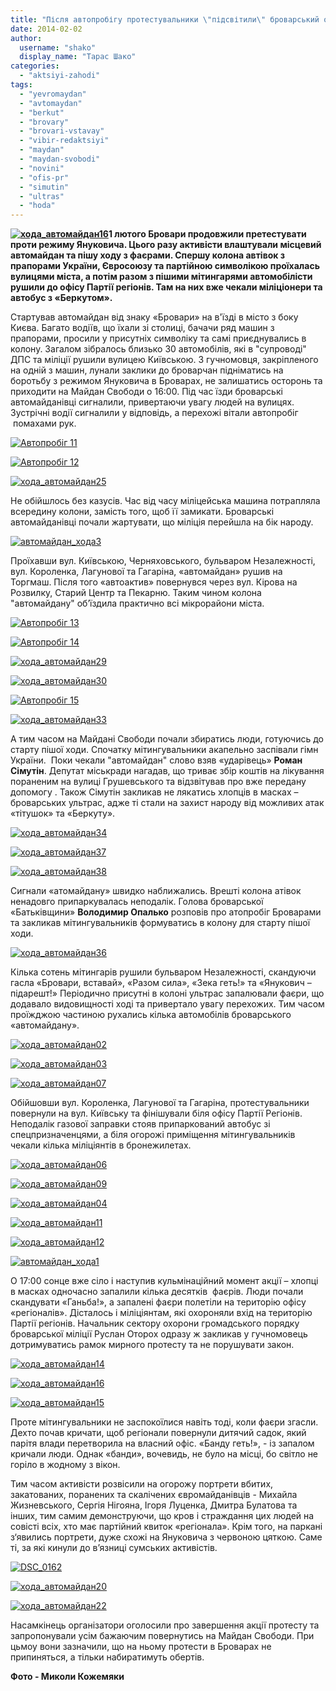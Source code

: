 ```yaml
---
title: "Після автопробігу протестувальники \"підсвітили\" броварський офіс Партії регіонів фаєрами"
date: 2014-02-02
author: 
  username: "shako"
  display_name: "Тарас Шако"
categories: 
  - "aktsiyi-zahodi"
tags: 
  - "yevromaydan"
  - "avtomaydan"
  - "berkut"
  - "brovary"
  - "brovari-vstavay"
  - "vibir-redaktsiyi"
  - "maydan"
  - "maydan-svobodi"
  - "novini"
  - "ofis-pr"
  - "simutin"
  - "ultras"
  - "hoda"
---
```


**[![хода_автомайдан16](https://mpz.brovary.org/wp-content/uploads/2014/02/hoda_avtomaydan16.jpg)](https://mpz.brovary.org/wp-content/uploads/2014/02/hoda_avtomaydan16.jpg)1 лютого Бровари продовжили претестувати проти режиму Януковича. Цього разу активісти влаштували місцевий автомайдан та пішу ходу з фаєрами. Спершу колона автівок з прапорами України, Євросоюзу та партійною символікою проїхалась вулицями міста, а потім разом з пішими мітингарями автомобілісти рушили до офісу Партії регіонів. Там на них вже чекали міліціонери та автобус з «Беркутом».**

Стартував автомайдан від знаку «Бровари» на в'їзді в місто з боку Києва. Багато водіїв, що їхали зі столиці, бачачи ряд машин з прапорами, просили у присутніх символіку та самі приєднувались в колону. Загалом зібралось близько 30 автомобілів, які в "супроводі" ДПС та міліції рушили вулицею Київською. З гучномовця, закріпленого на одній з машин, лунали заклики до броварчан підніматись на боротьбу з режимом Януковича в Броварах, не залишатись осторонь та приходити на Майдан Свободи о 16:00. Під час їзди броварські автомайданівці сигналили, привертаючи увагу людей на вулицях. Зустрічні водії сигналили у відповідь, а перехожі вітали автопробіг  помахами рук.

[![Автопробіг 11](https://mpz.brovary.org/wp-content/uploads/2014/02/Avtoprobig-11.jpg)](https://mpz.brovary.org/wp-content/uploads/2014/02/Avtoprobig-11.jpg)

[![Автопробіг 12](https://mpz.brovary.org/wp-content/uploads/2014/02/Avtoprobig-12.jpg)](https://mpz.brovary.org/wp-content/uploads/2014/02/Avtoprobig-12.jpg)

[![хода_автомайдан25](https://mpz.brovary.org/wp-content/uploads/2014/02/hoda_avtomaydan25.jpg)](https://mpz.brovary.org/wp-content/uploads/2014/02/hoda_avtomaydan25.jpg)

Не обійшлось без казусів. Час від часу міліцейська машина потрапляла всередину колони, замість того, щоб її замикати. Броварські автомайданівці почали жартувати, що міліція перейшла на бік народу.

[![автомайдан_хода3](https://mpz.brovary.org/wp-content/uploads/2014/02/avtomaydan_hoda3.jpg)](https://mpz.brovary.org/wp-content/uploads/2014/02/avtomaydan_hoda3.jpg)

Проїхавши вул. Київською, Черняховського, бульваром Незалежності, вул. Короленка, Лагунової та Гагаріна, «автомайдан» рушив на Торгмаш. Після того «автоактив» повернувся через вул. Кірова на Розвилку, Старий Центр та Пекарню. Таким чином колона "автомайдану" об’їздила практично всі мікрорайони міста.

[![Автопробіг 13](https://mpz.brovary.org/wp-content/uploads/2014/02/Avtoprobig-13.jpg)](https://mpz.brovary.org/wp-content/uploads/2014/02/Avtoprobig-13.jpg)

[![Автопробіг 14](https://mpz.brovary.org/wp-content/uploads/2014/02/Avtoprobig-14.jpg)](https://mpz.brovary.org/wp-content/uploads/2014/02/Avtoprobig-14.jpg)

[![хода_автомайдан29](https://mpz.brovary.org/wp-content/uploads/2014/02/hoda_avtomaydan29.jpg)](https://mpz.brovary.org/wp-content/uploads/2014/02/hoda_avtomaydan29.jpg)

[![хода_автомайдан30](https://mpz.brovary.org/wp-content/uploads/2014/02/hoda_avtomaydan30.jpg)](https://mpz.brovary.org/wp-content/uploads/2014/02/hoda_avtomaydan30.jpg)

[![Автопробіг 15](https://mpz.brovary.org/wp-content/uploads/2014/02/Avtoprobig-15.jpg)](https://mpz.brovary.org/wp-content/uploads/2014/02/Avtoprobig-15.jpg)

[![хода_автомайдан33](https://mpz.brovary.org/wp-content/uploads/2014/02/hoda_avtomaydan33.jpg)](https://mpz.brovary.org/wp-content/uploads/2014/02/hoda_avtomaydan33.jpg)

А тим часом на Майдані Свободи почали збиратись люди, готуючись до старту пішої ходи. Спочатку мітингувальники акапельно заспівали гімн України.  Поки чекали "автомайдан" слово взяв «ударівець» **Роман Сімутін**. Депутат міськради нагадав, що триває збір коштів на лікування пораненим на вулиці Грушевського та відзвітував про вже передану допомогу . Також Сімутін закликав не лякатись хлопців в масках – броварських ультрас, адже ті стали на захист народу від можливих атак «тітушок» та «Беркуту».

[![хода_автомайдан34](https://mpz.brovary.org/wp-content/uploads/2014/02/hoda_avtomaydan34.jpg)](https://mpz.brovary.org/wp-content/uploads/2014/02/hoda_avtomaydan34.jpg)

[![хода_автомайдан37](https://mpz.brovary.org/wp-content/uploads/2014/02/hoda_avtomaydan37.jpg)](https://mpz.brovary.org/wp-content/uploads/2014/02/hoda_avtomaydan37.jpg)

[![хода_автомайдан38](https://mpz.brovary.org/wp-content/uploads/2014/02/DSC_9947.jpg)](https://mpz.brovary.org/wp-content/uploads/2014/02/DSC_9947.jpg)

Сигнали «атомайдану» швидко наближались. Врешті колона атівок ненадовго припаркувалась неподалік. Голова броварської «Батьківщини» **Володимир Опалько** розповів про атопробіг Броварами та закликав мітингувальників формуватись в колону для старту пішої ходи.

[![хода_автомайдан36](https://mpz.brovary.org/wp-content/uploads/2014/02/hoda_avtomaydan36.jpg)](https://mpz.brovary.org/wp-content/uploads/2014/02/hoda_avtomaydan36.jpg)

Кілька сотень мітингарів рушили бульваром Незалежності, скандуючи гасла «Бровари, вставай», «Разом сила», «Зека геть!» та «Янукович – підарешт!» Періодично присутні в колоні ультрас запалювали фаєри, що додавало видовищності ході та привертало увагу перехожих. Тим часом проїжджою частиною рухались кілька автомобілів броварського «автомайдану».

[![хода_автомайдан02](https://mpz.brovary.org/wp-content/uploads/2014/02/hoda_avtomaydan02.jpg)](https://mpz.brovary.org/wp-content/uploads/2014/02/hoda_avtomaydan02.jpg)

[![хода_автомайдан03](https://mpz.brovary.org/wp-content/uploads/2014/02/hoda_avtomaydan03.jpg)](https://mpz.brovary.org/wp-content/uploads/2014/02/hoda_avtomaydan03.jpg)

[![хода_автомайдан07](https://mpz.brovary.org/wp-content/uploads/2014/02/hoda_avtomaydan07.jpg)](https://mpz.brovary.org/wp-content/uploads/2014/02/hoda_avtomaydan07.jpg)

Обійшовши вул. Короленка, Лагунової та Гагаріна, протестувальники повернули на вул. Київську та фінішували біля офісу Партії Регіонів. Неподалік газової заправки стояв припаркований автобус зі спецпризначенцями, а біля огорожі приміщення мітингувальників чекали кілька міліціянтів в бронежилетах.

[![хода_автомайдан06](https://mpz.brovary.org/wp-content/uploads/2014/02/hoda_avtomaydan06.jpg)](https://mpz.brovary.org/wp-content/uploads/2014/02/hoda_avtomaydan06.jpg)

[![хода_автомайдан09](https://mpz.brovary.org/wp-content/uploads/2014/02/hoda_avtomaydan09.jpg)](https://mpz.brovary.org/wp-content/uploads/2014/02/hoda_avtomaydan09.jpg)

[![хода_автомайдан04](https://mpz.brovary.org/wp-content/uploads/2014/02/hoda_avtomaydan04.jpg)](https://mpz.brovary.org/wp-content/uploads/2014/02/hoda_avtomaydan04.jpg)

[![хода_автомайдан11](https://mpz.brovary.org/wp-content/uploads/2014/02/hoda_avtomaydan11.jpg)](https://mpz.brovary.org/wp-content/uploads/2014/02/hoda_avtomaydan11.jpg)

[![хода_автомайдан12](https://mpz.brovary.org/wp-content/uploads/2014/02/hoda_avtomaydan12.jpg)](https://mpz.brovary.org/wp-content/uploads/2014/02/hoda_avtomaydan12.jpg)

[![автомайдан_хода1](https://mpz.brovary.org/wp-content/uploads/2014/02/avtomaydan_hoda1.jpg)](https://mpz.brovary.org/wp-content/uploads/2014/02/avtomaydan_hoda1.jpg)

О 17:00 сонце вже сіло і наступив кульмінаційний момент акції – хлопці в масках одночасно запалили кілька десятків  фаєрів. Люди почали скандувати «Ганьба!», а запалені фаєри полетіли на територію офісу «регіоналів». Дісталось і міліціянтам, які охороняли вхід на територію Партії регіонів. Начальник сектору охорони громадського порядку броварської міліції Руслан Оторох одразу ж закликав у гучномовець дотримуватись рамок мирного протесту та не порушувати закон.

[![хода_автомайдан14](https://mpz.brovary.org/wp-content/uploads/2014/02/hoda_avtomaydan14.jpg)](https://mpz.brovary.org/wp-content/uploads/2014/02/hoda_avtomaydan14.jpg)

[![хода_автомайдан16](https://mpz.brovary.org/wp-content/uploads/2014/02/hoda_avtomaydan16.jpg)](https://mpz.brovary.org/wp-content/uploads/2014/02/hoda_avtomaydan16.jpg)

[![хода_автомайдан15](https://mpz.brovary.org/wp-content/uploads/2014/02/hoda_avtomaydan15.jpg)](https://mpz.brovary.org/wp-content/uploads/2014/02/hoda_avtomaydan15.jpg)

Проте мітингувальники не заспокоїлися навіть тоді, коли фаєри згасли. Дехто почав кричати, щоб регіонали повернули дитячий садок, який парітя влади перетворила на власний офіс. «Банду геть!», - із запалом кричали люди. Однак «банди», вочевидь, не було на місці, бо світло не горіло в жодному з вікон.

Тим часом активісти розвісили на огорожу портрети вбитих, закатованих, поранених та скалічених євромайданівців - Михайла Жизневського, Сергія Нігояна, Ігоря Луценка, Дмитра Булатова та інших, тим самим демонструючи, що кров і страждання цих людей на совісті всіх, хто має партійний квиток «регіонала». Крім того, на паркані з‘явились портрети, дуже схожі на Януковича з червоною цяткою. Саме ті, за які кинули до в’язниці сумських активістів.

[![DSC_0162](https://mpz.brovary.org/wp-content/uploads/2014/02/DSC_0162.jpg)](https://mpz.brovary.org/wp-content/uploads/2014/02/DSC_0162.jpg)

[![хода_автомайдан20](https://mpz.brovary.org/wp-content/uploads/2014/02/hoda_avtomaydan20.jpg)](https://mpz.brovary.org/wp-content/uploads/2014/02/hoda_avtomaydan20.jpg)

[![хода_автомайдан22](https://mpz.brovary.org/wp-content/uploads/2014/02/hoda_avtomaydan22.jpg)](https://mpz.brovary.org/wp-content/uploads/2014/02/hoda_avtomaydan22.jpg)

Насамкінець організатори оголосили про завершення акції протесту та запропонували усім бажаючим повернутись на Майдан Свободи. При цьмоу вони зазначили, що на ньому протести в Броварах не припиняться, а тільки набиратимуть обертів.

**Фото - Миколи Кожемяки**
